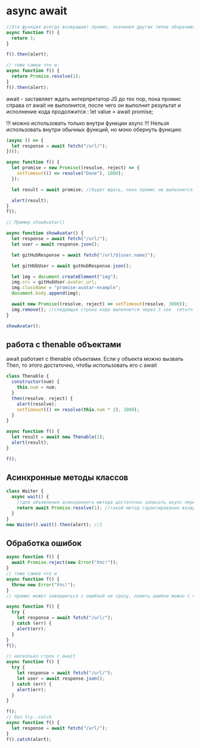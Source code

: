 <!-- async await ----------------------------------------------------------------------------------------------------------------------------->

# async await

```js
//Эта функция всегда возвращает промис, значения других типов оборачиваются в завершившийся промис автоматически
async function f() {
  return 1;
}

f().then(alert);

// тоже самое что и:
async function f() {
  return Promise.resolve(1);
}
f().then(alert);
```

await - заставляет ждать интерпретатор JS до тех пор, пока промис справа от await не выполнится, после чего он выполнит результат и исполнение кода продолжится :
let value = await promise;

!!! можно использовать только внутри функции async
!!! Нельзя использовать внутри обычных функций, но моно обернуть функцию

```js
(async () => {
  let response = await fetch("/url/");
})();

async function f() {
  let promise = new Promise((resolve, reject) => {
    setTimeout(() => resolve("Done"), 1000);
  });

  let result = await promise; //будет ждать, пока промис не выполнится

  alert(result);
}
f();
```

```js
// Пример showAvatar()

async function showAvatar() {
  let response = await fetch("/url/");
  let user = await response.json();

  let gitHubResponse = await fetch("/url/${user.name}");

  let gitHUbUser = await gutHubResponse.json();

  let img = document.createElement("img");
  img.src = gitHubUser.avatar_url;
  img.className = "promise-avatar-example";
  document.body.append(img);

  await new Promise((resolve, reject) => setTimeout(resolve, 3000));
  img.remove(); //следующая строка кода выполнится через 3 сек  return gitHubUser;
}

showAvatar();
```

## работа с thenable объектами

await работает с thenable объектами. Если у объекта можно вызвать Then, то этого достаточно, чтобы
использовать его c await

```js
class Thenable {
  constructor(num) {
    this.num = num;
  }
  then(resolve, reject) {
    alert(resolve);
    setTimeout(() => resolve(this.num * 2), 1000);
  }
}

async function f() {
  let result = await new Thenable(1);
  alert(result);
}

f();
```

## Асинхронные методы классов

```js
class Waiter {
  async wait() {
    //для объявления асинхронного метода достаточно записать async перед именем
    return await Promise.resolve(1); //такой метод гарантированно возвращает промис, модно использовать await
  }
}
new Waiter().wait().then(alert); //1
```

## Обработка ошибок

```js
async function f() {
  await Promise.reject(new Error("Упс!"));
}
// тоже самое что и
async function f() {
  throw new Error("Упс!");
}
// промис может завершиться с ошибкой не сразу, ловить ошибки можно с помощью try

async function f() {
  try {
    let response = await fetch("/url/");
  } catch (err) {
    alert(err);
  }
}
f();

// несколько строк с await
async function f() {
  try {
    let response = await fetch("/url/");
    let user = await response.json();
  } catch (err) {
    alert(err);
  }
}

f();
// без try..catch
async function f() {
  let response = await fetch("/url/");
}
f().catch(alert);
```
